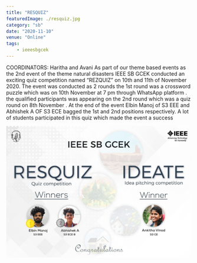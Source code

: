 ```yaml
---
title: "RESQUIZ"
featuredImage: ./resquiz.jpg
category: "sb"
date: "2020-11-10"
venue: "Online"
tags:
    - ieeesbgcek
---
```

COORDINATORS: Haritha and Avani
As part of our theme based events as the 2nd event  of the theme natural disasters IEEE SB GCEK conducted an exciting quiz competition  named “REZQUIZ” on 10th and 11th of November 2020. The event was conducted as 2 rounds the 1st round was a crossword puzzle which was on 10th November at 7 pm through WhatsApp platform . the qualified participants was appearing on the 2nd  round which was a quiz round on 8th November . At the end of the event Elbin Manoj of S3 EEE  and Abhishek A OF S3 ECE bagged the 1st and 2nd positions respectively.  A lot of students participated  in this quiz which made the event a success

![Winners](./resquiz1.jpg)
